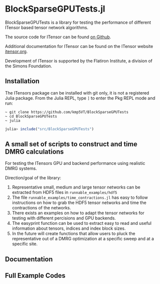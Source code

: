 
# BlockSparseGPUTests.jl

BlockSparseGPUTests is a library for testing the performance of different ITensor based
tensor network algorithms.

The source code for ITensor can be found [on Github](https://github.com/kmp5VT/BlockSparseGPUTests).

Additional documentation for ITensor can be found on the ITensor website [itensor.org](https://itensor.org/).

Development of ITensor is supported by the Flatiron Institute, a division of the Simons Foundation.

## Installation

The ITensors package can be installed with git only, it is not a registered Julia package.
From the Julia REPL, type `]` to enter the Pkg REPL mode and run:

```
~ git clone https://github.com/kmp5VT/BlockSparseGPUTests
~ cd BlockSparseGPUTests
~ julia
```

```julia
julia> include("src/BlockSparseGPUTests")
```

## A small set of scripts to construct and time DMRG calculations
For testing the ITensors GPU and backend performance using realistic DMRG systems.

Direction/goal of the library:
  1. Representative small, medium and large tensor networks can be extracted from HDF5 files in `runnable_examples/hdf5`
  2. The file `runnable_examples/time_contractions.jl` has easy to follow instructions on how to 
  grab the HDF5 tensor networks and time the contractions of the networks.
  3. There exists an examples on how to adapt the tensor networks for testing with different percisions and GPU backends.
  4. The easyprint function can be used to extract easy to read and useful information about tensors, indices and index block sizes.
  5. In the future will create functions that allow users to pluck the representative out of a DMRG optimization at a specific sweep and 
  at a specific site.


<!-- So far there is the `one_d_heisenberg` model and the `two_d_hubbard` model with 
different levels of symmetry. 
The code boots up and constructs a DMRG MPO and MPS based on specifications of 
the model, the number of sites, the bond dimensions, etc...
There are two modes of testing are the contraction of the fully contracted LHS MPS/MPO chain with a contracted two-site tensor


```math
\sum_\chi \left( \langle \Psi_{1,...,j-1} | H_{1,...,j-1} | \Psi_{1,...,j-1} \rangle \right)^\chi _{\chi '}
\left( |\Psi_{j}\rangle |\Psi_{j+1} \rangle) \right)^{a\chi}_{b\chi ''}
```

and the SVD of the two-site tensor

```math
\left( |\Psi_{j}\rangle |\Psi_{j+1} \rangle) \right)^{a\chi}_{b\chi ''}
= (|\Psi_{j}\rangle)^{a\chi}_{P} (|\Psi_{j+1} \rangle)^{P}_{b\chi}
```

where $a$ and $b$ are site indices.\\
TODO: Add pictoral diagrams to graphically show what the decompositions/contractions look like -->

## Documentation


## Full Example Codes

